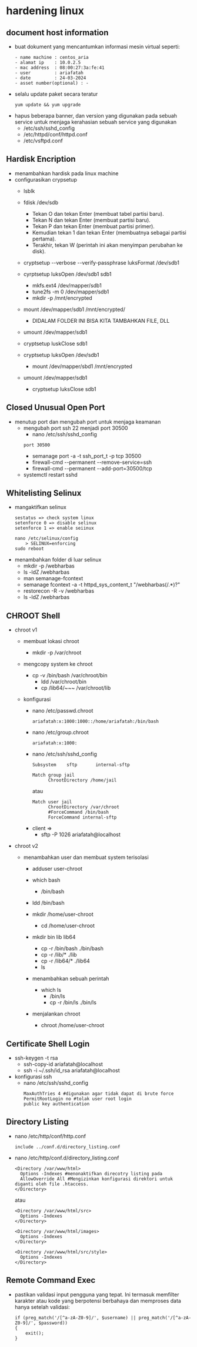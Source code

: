 # hardening linux

## document host information
- buat dokument yang mencantumkan informasi mesin virtual seperti:
  ```
  - name machine : centos_aria
  - alamat ip    : 10.0.2.5
  - mac address  : 08:00:27:3a:fe:41
  - user         : ariafatah
  - date         : 24-03-2024
  - asset number(optional) : -
  ```
- selalu update paket secara teratur
  ```
  yum update && yum upgrade
  ```
- hapus beberapa banner, dan version yang digunakan pada sebuah service untuk menjaga kerahasian sebuah service yang digunakan
  - /etc/ssh/sshd_config
  - /etc/httpd/conf/httpd.conf
  - /etc/vsftpd.conf

## Hardisk Encription
- menambahkan hardisk pada linux machine
- configurasikan crypsetup
  - lsblk
  - fdisk /dev/sdb
    - Tekan O dan tekan Enter (membuat tabel partisi baru).
    - Tekan N dan tekan Enter (membuat partisi baru).
    - Tekan P dan tekan Enter (membuat partisi primer).
    - Kemudian tekan 1 dan tekan Enter (membuatnya sebagai partisi pertama).
    - Terakhir, tekan W (perintah ini akan menyimpan perubahan ke disk).
  - cryptsetup --verbose --verify-passphrase luksFormat /dev/sdb1 

  - cyrptsetup luksOpen /dev/sdb1 sdb1
    - mkfs.ext4 /dev/mapper/sdb1
    - tune2fs -m 0 /dev/mapper/sdb1
    - mkdir -p /mnt/encrypted
  - mount /dev/mapper/sdb1 /mnt/encrypted/
    - DIDALAM FOLDER INI BISA KITA TAMBAHKAN FILE, DLL
  - umount /dev/mapper/sdb1
  - cryptsetup luskClose sdb1

  - cryptsetup luksOpen /dev/sdb1
    - mount /dev/mapper/sbd1 /mnt/encrypted

  - umount /dev/mapper/sdb1
    - cryptsetup luksClose sdb1

## Closed Unusual Open Port
- menutup port dan mengubah port untuk menjaga keamanan
  - mengubah port ssh 22 menjadi port 30500
    - nano /etc/ssh/sshd_config
    ```
    port 30500
    ```
    - semanage port -a -t ssh_port_t -p tcp 30500
    - firewall-cmd --permanent --remove-service=ssh
    - firewall-cmd --permanent --add-port=30500/tcp
  - systemctl restart sshd
    
## Whitelisting Selinux
- mangaktifkan selinux
  ```
  sestatus => check system linux
  setenforce 0 => disable selinux
  setenforce 1 => enable seiinux

  nano /etc/selinux/config
      > SELINUX=enforcing
  sudo reboot
  ```
- menambahkan folder di luar selinux
  - mkdir -p /webharbas
  - ls -ldZ /webharbas
  - man semanage-fcontext
  - semanage fcontext -a -t httpd_sys_content_t "/webharbas(/.*)?"
  - restorecon -R -v /webharbas
  - ls -ldZ /webharbas


## CHROOT Shell
- chroot v1
  - membuat lokasi chroot
    - mkdir -p /var/chroot

  - mengcopy system ke chroot
    - cp -v /bin/bash /var/chroot/bin
        - ldd /var/chroot/bin
        - cp /lib64/~~~ /var/chroot/lib

  - konfigurasi 
      - nano /etc/passwd.chroot
        ```
        ariafatah:x:1000:1000::/home/ariafatah:/bin/bash
        ```
      - nano /etc/group.chroot
        ```
        ariafatah:x:1000:
        ```
      - nano /etc/ssh/sshd_config
        ```
        Subsystem    sftp       internal-sftp

        Match group jail
              ChrootDirectory /home/jail
        ```
        atau
        ```
        Match user jail
              ChrootDirectory /var/chroot
              #ForceCommand /bin/bash
              ForceCommand internal-sftp
        ```
      - client => 
        - sftp -P 1026 ariafatah@localhost

- chroot v2
  - menambahkan user dan membuat system terisolasi
    - adduser user-chroot
    - which bash
      - /bin/bash
    - ldd /bin/bash
    
    - mkdir /home/user-chroot
      - cd /home/user-chroot
    - mkdir bin lib lib64
      - cp -r /bin/bash ./bin/bash
      - cp -r /lib/* ./lib
      - cp -r /lib64/* ./lib64
      - ls

    - menambahkan sebuah perintah
      - which ls
        - /bin/ls
        - cp -r /bin/ls ./bin/ls

    - menjalankan chroot
      - chroot /home/user-chroot

## Certificate Shell Login
- ssh-keygen -t rsa
  - ssh-copy-id ariafatah@localhost
  - ssh -i ~/.ssh/id_rsa ariafatah@localhost
- konfigurasi ssh
  - nano /etc/ssh/sshd_config
    ```
    MaxAuthTries 4 #digunakan agar tidak dapat di brute force
    PermitRootLogin no #tolak user root login
    public key authentication
    ```

## Directory Listing
- nano /etc/http/conf/http.conf
  ```
  include ../conf.d/directory_listing.conf
  ```
- nano /etc/http/conf.d/directory_listing.conf
  ```
  <Directory /var/www/html>
    Options -Indexes #menonaktifkan direcotry listing pada
    AllowOverride All #Mengizinkan konfigurasi direktori untuk diganti oleh file .htaccess.
  </Directory>
  ```
  atau
  ```
  <Directory /var/www/html/src>
    Options -Indexes
  </Directory>

  <Directory /var/www/html/images>
    Options -Indexes
  </Directory>

  <Directory /var/www/html/src/style>
    Options -Indexes
  </Directory>
  ```

## Remote Command Exec
- pastikan validasi input pengguna yang tepat. Ini termasuk memfilter karakter atau kode yang berpotensi berbahaya dan memproses data hanya setelah validasi:
  ```
  if (preg_match('/[^a-zA-Z0-9]/', $username) || preg_match('/[^a-zA-Z0-9]/', $password))
  {
      exit();
  }
  ```